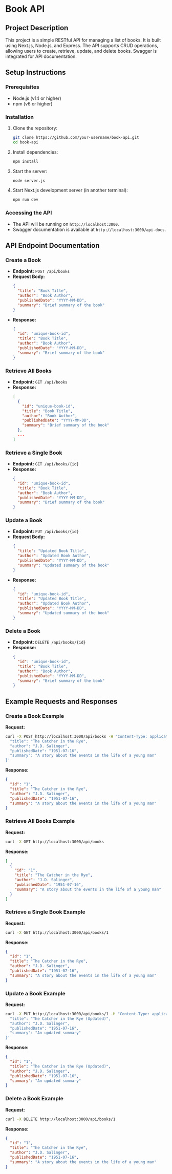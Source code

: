 # Book API

## Project Description

This project is a simple RESTful API for managing a list of books. It is built using Next.js, Node.js, and Express. The API supports CRUD operations, allowing users to create, retrieve, update, and delete books. Swagger is integrated for API documentation.

## Setup Instructions

### Prerequisites

- Node.js (v14 or higher)
- npm (v6 or higher)

### Installation

1. Clone the repository:
   ```bash
   git clone https://github.com/your-username/book-api.git
   cd book-api
   ```

2. Install dependencies:
   ```bash
   npm install
   ```

3. Start the server:
   ```bash
   node server.js
   ```

4. Start Next.js development server (in another terminal):
   ```bash
   npm run dev
   ```

### Accessing the API

- The API will be running on `http://localhost:3000`.
- Swagger documentation is available at `http://localhost:3000/api-docs`.

## API Endpoint Documentation

### Create a Book

- **Endpoint:** `POST /api/books`
- **Request Body:**
  ```json
  {
    "title": "Book Title",
    "author": "Book Author",
    "publishedDate": "YYYY-MM-DD",
    "summary": "Brief summary of the book"
  }
  ```
- **Response:**
  ```json
  {
    "id": "unique-book-id",
    "title": "Book Title",
    "author": "Book Author",
    "publishedDate": "YYYY-MM-DD",
    "summary": "Brief summary of the book"
  }
  ```

### Retrieve All Books

- **Endpoint:** `GET /api/books`
- **Response:**
  ```json
  [
    {
      "id": "unique-book-id",
      "title": "Book Title",
      "author": "Book Author",
      "publishedDate": "YYYY-MM-DD",
      "summary": "Brief summary of the book"
    },
    ...
  ]
  ```

### Retrieve a Single Book

- **Endpoint:** `GET /api/books/{id}`
- **Response:**
  ```json
  {
    "id": "unique-book-id",
    "title": "Book Title",
    "author": "Book Author",
    "publishedDate": "YYYY-MM-DD",
    "summary": "Brief summary of the book"
  }
  ```

### Update a Book

- **Endpoint:** `PUT /api/books/{id}`
- **Request Body:**
  ```json
  {
    "title": "Updated Book Title",
    "author": "Updated Book Author",
    "publishedDate": "YYYY-MM-DD",
    "summary": "Updated summary of the book"
  }
  ```
- **Response:**
  ```json
  {
    "id": "unique-book-id",
    "title": "Updated Book Title",
    "author": "Updated Book Author",
    "publishedDate": "YYYY-MM-DD",
    "summary": "Updated summary of the book"
  }
  ```

### Delete a Book

- **Endpoint:** `DELETE /api/books/{id}`
- **Response:**
  ```json
  {
    "id": "unique-book-id",
    "title": "Book Title",
    "author": "Book Author",
    "publishedDate": "YYYY-MM-DD",
    "summary": "Brief summary of the book"
  }
  ```

## Example Requests and Responses

### Create a Book Example

**Request:**
```bash
curl -X POST http://localhost:3000/api/books -H "Content-Type: application/json" -d '{
  "title": "The Catcher in the Rye",
  "author": "J.D. Salinger",
  "publishedDate": "1951-07-16",
  "summary": "A story about the events in the life of a young man"
}'
```

**Response:**
```json
{
  "id": "1",
  "title": "The Catcher in the Rye",
  "author": "J.D. Salinger",
  "publishedDate": "1951-07-16",
  "summary": "A story about the events in the life of a young man"
}
```

### Retrieve All Books Example

**Request:**
```bash
curl -X GET http://localhost:3000/api/books
```

**Response:**
```json
[
  {
    "id": "1",
    "title": "The Catcher in the Rye",
    "author": "J.D. Salinger",
    "publishedDate": "1951-07-16",
    "summary": "A story about the events in the life of a young man"
  }
]
```

### Retrieve a Single Book Example

**Request:**
```bash
curl -X GET http://localhost:3000/api/books/1
```

**Response:**
```json
{
  "id": "1",
  "title": "The Catcher in the Rye",
  "author": "J.D. Salinger",
  "publishedDate": "1951-07-16",
  "summary": "A story about the events in the life of a young man"
}
```

### Update a Book Example

**Request:**
```bash
curl -X PUT http://localhost:3000/api/books/1 -H "Content-Type: application/json" -d '{
  "title": "The Catcher in the Rye (Updated)",
  "author": "J.D. Salinger",
  "publishedDate": "1951-07-16",
  "summary": "An updated summary"
}'
```

**Response:**
```json
{
  "id": "1",
  "title": "The Catcher in the Rye (Updated)",
  "author": "J.D. Salinger",
  "publishedDate": "1951-07-16",
  "summary": "An updated summary"
}
```

### Delete a Book Example

**Request:**
```bash
curl -X DELETE http://localhost:3000/api/books/1
```

**Response:**
```json
{
  "id": "1",
  "title": "The Catcher in the Rye",
  "author": "J.D. Salinger",
  "publishedDate": "1951-07-16",
  "summary": "A story about the events in the life of a young man"
}
```

